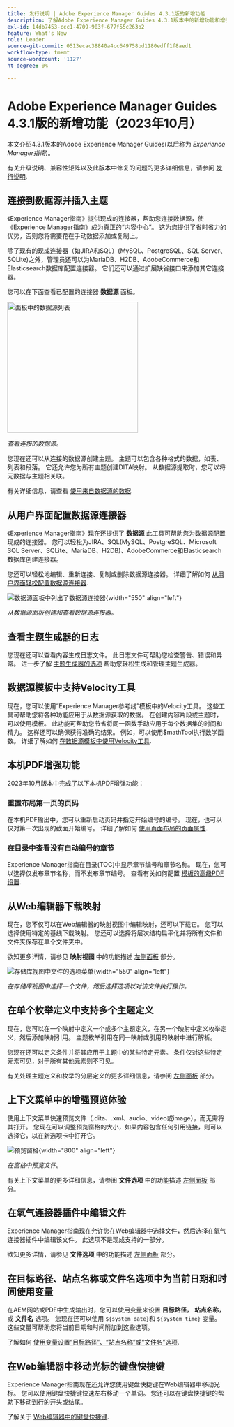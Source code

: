 ```yaml
---
title: 发行说明 | Adobe Experience Manager Guides 4.3.1版的新增功能
description: 了解Adobe Experience Manager Guides 4.3.1版本中的新增功能和增强功能
exl-id: 14db7453-ccc1-4709-903f-677f55c263b2
feature: What's New
role: Leader
source-git-commit: 0513ecac38840a4cc649758bd1180edff1f8aed1
workflow-type: tm+mt
source-wordcount: '1127'
ht-degree: 0%

---
```


# Adobe Experience Manager Guides 4.3.1版的新增功能（2023年10月）

本文介绍4.3.1版本的Adobe Experience Manager Guides(以后称为 *Experience Manager指南*)。

有关升级说明、兼容性矩阵以及此版本中修复的问题的更多详细信息，请参阅 [发行说明](./release-notes-4.3.1.md).

## 连接到数据源并插入主题

《Experience Manager指南》提供现成的连接器，帮助您连接数据源，使《Experience Manager指南》成为真正的“内容中心”。 这为您提供了省时省力的优势，否则您将需要花在手动数据添加或复制上。

除了现有的现成连接器（如JIRA和SQL）(MySQL、PostgreSQL、SQL Server、SQLite)之外，管理员还可以为MariaDB、H2DB、AdobeCommerce和Elasticsearch数据库配置连接器。 它们还可以通过扩展缺省接口来添加其它连接器。

您可以在下面查看已配置的连接器 **数据源** 面板。

<img src="assets/data-sources.png" alt="面板中的数据源列表" width="300">

*查看连接的数据源。*

您现在还可以从连接的数据源创建主题。 主题可以包含各种格式的数据，如表、列表和段落。 它还允许您为所有主题创建DITA映射。 从数据源提取时，您可以将元数据与主题相关联。

有关详细信息，请查看 [使用来自数据源的数据](../user-guide/web-editor-content-snippet.md).

## 从用户界面配置数据源连接器

《Experience Manager指南》现在还提供了 **数据源** 此工具可帮助您为数据源配置现成的连接器。 您可以轻松为JIRA、SQL(MySQL、PostgreSQL、Microsoft SQL Server、SQLite、MariaDB、H2DB)、AdobeCommerce和Elasticsearch数据库创建连接器。

您还可以轻松地编辑、重新连接、复制或删除数据源连接器。 详细了解如何 [从用户界面轻松配置数据源连接器](../install-guide/conf-data-source-connector-tools.md).

![数据源面板中列出了数据源连接器](assets/data-sources-create-window.png){width="550" align="left"}

*从数据源面板创建和查看数据源连接器。*

## 查看主题生成器的日志

您现在还可以查看内容生成日志文件。 此日志文件可帮助您检查警告、错误和异常。  进一步了解 [主题生成器的选项](../user-guide/web-editor-content-snippet.md#options-for-a-topic-generator) 帮助您轻松生成和管理主题生成器。

## 数据源模板中支持Velocity工具

现在，您可以使用“Experience Manager参考线”模板中的Velocity工具。 这些工具可帮助您将各种功能应用于从数据源获取的数据。 在创建内容片段或主题时，可以使用模板。 此功能可帮助您节省将同一函数手动应用于每个数据集的时间和精力。  这样还可以确保获得准确的结果。
例如，可以使用$mathTool执行数学函数。
详细了解如何 [在数据源模板中使用Velocity工具](../user-guide/web-editor-content-snippet.md#use-velocity-tools).


## 本机PDF增强功能

2023年10月版本中完成了以下本机PDF增强功能：

### 重置布局第一页的页码

在本机PDF输出中，您可以重新启动页码并指定开始编号的编号。 现在，也可以仅对第一次出现的截面开始编号。
详细了解如何 [使用页面布局的页面属性](../native-pdf/design-page-layout.md#page-props-page-layout).


### 在目录中查看没有自动编号的章节

Experience Manager指南在目录(TOC)中显示章节编号和章节名称。 现在，您可以选择仅发布章节名称，而不发布章节编号。 查看有关如何配置 [模板的高级PDF设置](../native-pdf/components-pdf-template.md#advanced-pdf-settings).

## 从Web编辑器下载映射

现在，您不仅可以在Web编辑器的映射视图中编辑映射，还可以下载它。 您可以选择使用特定的基线下载映射。 您还可以选择将层次结构扁平化并将所有文件和文件夹保存在单个文件夹中。

欲知更多详情，请参见 **映射视图** 中的功能描述 [左侧面板](../user-guide/web-editor-features.md#id2051EA0M0HS) 部分。

![存储库视图中文件的选项菜单](assets/options-menu-repo-view-file-level-2310.png){width="550" align="left"}

*在存储库视图中选择一个文件，然后选择选项以对该文件执行操作。*


## 在单个枚举定义中支持多个主题定义

现在，您可以在一个映射中定义一个或多个主题定义，在另一个映射中定义枚举定义，然后添加映射引用。 主题枚举引用在同一映射或引用的映射中进行解析。

您现在还可以定义条件并将其应用于主题中的某些特定元素。  条件仅对这些特定元素可见，对于所有其他元素则不可见。

有关处理主题定义和枚举的分层定义的更多详细信息，请参阅 [左侧面板](../user-guide/web-editor-features.md#id2051EA0M0HS) 部分。




## 上下文菜单中的增强预览体验

使用上下文菜单快速预览文件（.dita、.xml、audio、video或image），而无需将其打开。 您现在可以调整预览窗格的大小，如果内容包含任何引用链接，则可以选择它，以在新选项卡中打开它。

![预览窗格 ](assets/quick-preview_cs.png){width="800" align="left"}

*在窗格中预览文件。*

有关上下文菜单的更多详细信息，请参阅 **文件选项** 中的功能描述 [左侧面板](../user-guide/web-editor-features.md#id2051EA0M0HS) 部分。

## 在氧气连接器插件中编辑文件

Experience Manager指南现在允许您在Web编辑器中选择文件，然后选择在氧气连接器插件中编辑该文件。 此选项不是现成支持的一部分。

欲知更多详情，请参见 **文件选项** 中的功能描述 [左侧面板](../user-guide/web-editor-features.md#id2051EA0M0HS) 部分。

## 在目标路径、站点名称或文件名选项中为当前日期和时间使用变量

在AEM网站或PDF中生成输出时，您可以使用变量来设置 **目标路径**， **站点名称**，或 **文件名** 选项。 您现在还可以使用 `${system_date}`和 `${system_time}` 变量。 这些变量可帮助您将当前日期和时间附加到这些选项。

了解如何 [使用变量设置“目标路径”、“站点名称”或“文件名”选项](../user-guide/generate-output-use-variables.md).


## 在Web编辑器中移动光标的键盘快捷键

Experience Manager指南现在还允许您使用键盘快捷键在Web编辑器中移动光标。 您可以使用键盘快捷键快速左右移动一个单词。 您还可以在键盘快捷键的帮助下移动到行的开头或结尾。

了解关于 [Web编辑器中的键盘快捷键](../user-guide/web-editor-keyboard-shortcuts.md).
